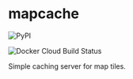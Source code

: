 # mapcache

![PyPI](https://img.shields.io/pypi/v/mapcache)

![Docker Cloud Build Status](https://img.shields.io/docker/cloud/build/luphord/mapcache)

Simple caching server for map tiles.
